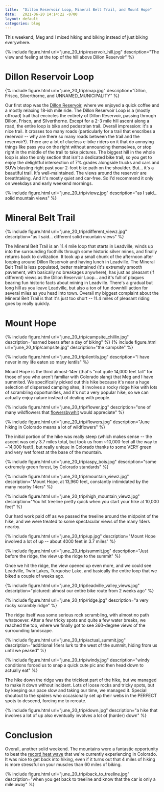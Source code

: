 ```yaml
---
title:  "Dillon Reservoir Loop, Mineral Belt Trail, and Mount Hope"
date:   2021-06-20 14:14:22 -0700
layout: default
categories: blog
---
```


This weekend, Meg and I mixed hiking and biking instead of just
biking everywhere.

<!-- readmore -->

{% include figure.html url="june_20_trip/reservoir_hill.jpg" description="The view and feeling at the top of the hill above Dillon Reservoir" %}

# Dillon Reservoir Loop

{% include figure.html url="june_20_trip/map.jpg" description="Dillon, Frisco, Silverthorne, and UNNAMED_MUNICIPALITY" %}

Our first stop was the [Dillon Reservoir](https://en.wikipedia.org/wiki/Dillon_Reservoir),
where we enjoyed a quick coffee and a mostly relaxing 18-ish mile ride.
The Dillon Reservoir Loop is a (mostly offroad) trail that encircles
the entirety of Dillon Reservoir, passing through Dillon, Frisco,
and Silverthorne. Except for a 2-3 mile hill ascent along a road, the
entire loop is bike and pedestrian trail. Overall impression: it's
a nice trail. It crosses too many roads (particularly for a trail
that enscribes a reservoir -- why are there so many roads between the
trail and the reservoir‽). There are a lot of clueless e-bike riders
on it that do annoying things like pass you on the right without
announcing themselves, or stop right in the middle of the trail to
take pictures. The biggest hill in the whole loop is also the only
section that isn't a dedicated bike trail, so you get to enjoy the
delightful intersection of 7% grades alongside trucks and cars and
SUVs blasting right past your 2-foot bike path on the shoulder. But...
it's a beautiful trail. It's well-maintained. The views around the
reservoir are breathtaking. And it's mostly quiet and car-free. So
I'd recommend it only on weekdays and early weekend mornings.

{% include figure.html url="june_20_trip/viewz.jpg" description="as I said... solid mountain views" %}

# Mineral Belt Trail

{% include figure.html url="june_20_trip/different_viewz.jpg" description="as I said... different solid mountain views" %}

The Mineral Belt Trail is an 11.4 mile loop that starts in Leadville,
winds up into the surrounding foothills through some historic silver
mines, and finally returns back to civilization. It took up a small
chunk of the afternoon after looping around Dillon Reservoir and
having lunch in Leadville. The Mineral Belt Trail is less populated,
better maintained (it's extremely smooth pavement, with basically
no breakages anywhere), has just as pleasant (if different) views
as the Dillon Reservoir Loop... and it's full of plaques bearing fun
historic facts about mining in Leadville. There's a gradual but long
hill as you leave Leadville, but also a ton of fun downhill action
for several miles as you head into town. Overall my biggest complaint
about the Mineral Belt Trail is that it's just too short -- 11.4 miles
of pleasant riding goes by really quickly.

# Mount Hope

{% include figure.html url="june_20_trip/campsite_chillin.jpg" description="earned beers after a day of biking" %}
{% include figure.html url="june_20_trip/campsite.jpg" description="the campsite" %}

{% include figure.html url="june_20_trip/lentils.jpg" description="I have never in my life eaten so many lentils" %}

Mount Hope is the third almost-14er (that's "not quite 14,000 feet
tall" for those of you who aren't familiar with Colorado slang) that
Meg and I have summited. We specifically picked out this hike because
it's near a huge selection of dispersed camping sites, it involves a
rocky ridge hike with lots of scrambling opportunities, and it's not
a very popular hike, so we can actually enjoy nature instead of dealing
with people.

{% include figure.html url="june_20_trip/flower.jpg" description="one of many wildflowers that [flowersbywhit](https://www.facebook.com/flowersbywhit/) would appreciate" %}

{% include figure.html url="june_20_trip/flowers.jpg" description="June hiking in Colorado means a lot of wildflowers" %}

The initial portion of the hike was
really steep (which makes sense -- the ascent was only 3.7 miles total,
but took us from ~10,000 feet all the way to ~14,000 feet!), but really
unique in Colorado thanks to some VERY green and very wet forest at
the base of the mountain.

{% include figure.html url="june_20_trip/aspy_bois.jpg" description="some extremely green forest, by Colorado standards" %}

{% include figure.html url="june_20_trip/mountain_viewz.jpg" description="Mount Hope, at 13,960 feet, constantly intimidated by the many nearby 14ers" %}

{% include figure.html url="june_20_trip/high_mountain_viewz.jpg" description="You hit treeline pretty quick when you start your hike at 10,000 feet" %}

Our hard work paid off as we passed the treeline
around the midpoint of the hike, and we were treated to some spectacular
views of the many 14ers nearby.

{% include figure.html url="june_20_trip/up.jpg" description="Mount Hope involved a lot of up -- about 4000 feet in 3.7 miles" %}

{% include figure.html url="june_20_trip/summit.jpg" description="Just before the ridge, the view up the ridge to the summit" %}

Once we hit the ridge, the view opened up even more, and we could see
Leadville, Twin Lakes, Turquoise Lake, and basically the entire loop that we
biked a couple of weeks ago.

{% include figure.html url="june_20_trip/leadville_valley_views.jpg" description="pictured: almost our entire bike route from 2 weeks ago" %}

{% include figure.html url="june_20_trip/ridge.jpg" description="a very rocky scrambly ridge" %}

The ridge itself was some serious rock scrambling, with almost no path
whatsoever. After a few tricky spots and quite a few water breaks, we reached
the top, where we finally got to see 360-degree views of the surrounding
landscape.

{% include figure.html url="june_20_trip/actual_summit.jpg" description="additional 14ers lurk to the west of the summit, hiding from us until we peaked" %}

{% include figure.html url="june_20_trip/windy.jpg" description="windy conditions forced us to snap a quick cute pic and then head down to actually eat" %}

The hike down the ridge was the trickiest part of the hike, but we managed
to make it down without incident. Lots of loose rocks and tricky spots, but
by keeping our pace slow and taking our time, we managed it. Special shoutout
to the spiders who occasionally set up their webs in the PERFECT spots to
descend, forcing me to reroute.

{% include figure.html url="june_20_trip/down.jpg" description="a hike that involves a lot of up also eventually involves a lot of (harder) down" %}

# Conclusion

Overall, another solid weekend. The mountains were a fantastic opportunity
to beat the [record heat wave](https://www.theguardian.com/us-news/2021/jun/17/heat-wave-western-us-drought-fire)
that we're currently experiencing in Colorado. It was nice to get back into
hiking, even if it turns out that 4 miles of hiking is more stressful on your
muscles than 60 miles of biking.

{% include figure.html url="june_20_trip/back_to_treeline.jpg" description="when you get back to treeline and know that the car is only a mile away" %}

